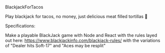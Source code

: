 BlackjackForTacos

Play blackjack for tacos, no money, just delicious meat filled tortillas 🌮

Specifications:

Make a playable BlackJack game with Node and React with the rules layed out here: https://www.blackjackinfo.com/blackjack-rules/ with the variations of "Dealer hits Soft-17" and "Aces may be resplit"
